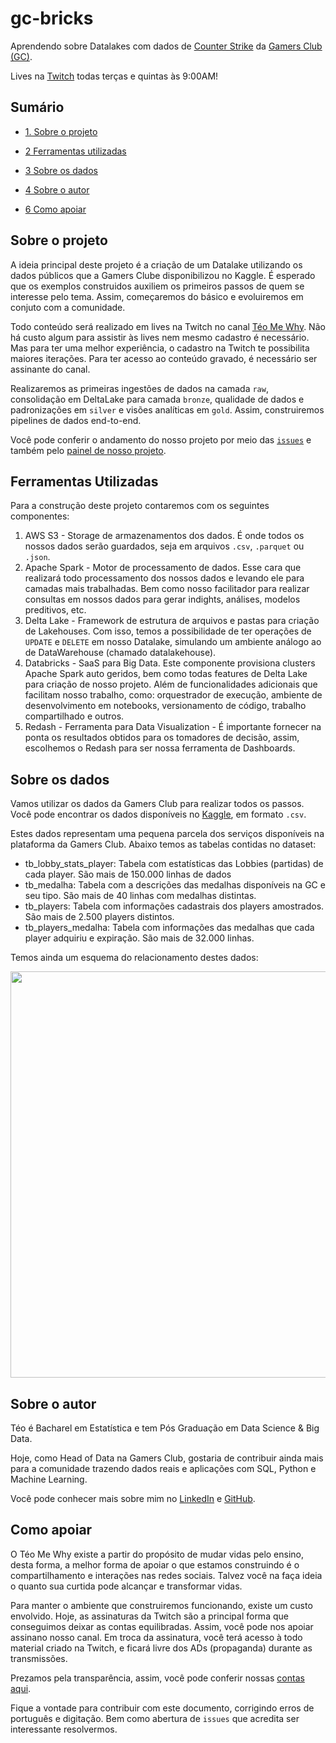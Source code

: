 # gc-bricks

Aprendendo sobre Datalakes com dados de [Counter Strike](https://store.steampowered.com/app/730/CounterStrike_Global_Offensive/) da [Gamers Club (GC)](https://gamersclub.gg/).

Lives na [Twitch](https://www.twitch.tv/teomewhy) todas terças e quintas às 9:00AM!

## Sumário

* [1. Sobre o projeto](#sobre-o-projeto)

* [2 Ferramentas utilizadas](#ferramentas-utilizadas)

* [3 Sobre os dados](#sobre-os-dados)

* [4 Sobre o autor](#sobre-o-autor)

* [6 Como apoiar](#como-apoiar)

## Sobre o projeto

A ideia principal deste projeto é a criação de um Datalake utilizando os dados públicos que a Gamers Clube disponibilizou no Kaggle. É esperado que os exemplos construidos auxiliem os primeiros passos de quem se interesse pelo tema. Assim, começaremos do básico e evoluiremos em conjuto com a comunidade.

Todo conteúdo será realizado em lives na Twitch no canal [Téo Me Why](https://www.twitch.tv/teomewhy). Não há custo algum para assistir às lives nem mesmo cadastro é necessário. Mas para ter uma melhor experiência, o cadastro na Twitch te possibilita maiores iterações. Para ter acesso ao conteúdo gravado, é necessário ser assinante do canal.

Realizaremos as primeiras ingestões de dados na camada `raw`, consolidação em DeltaLake para camada `bronze`, qualidade de dados e padronizações em `silver` e visões analíticas em `gold`. Assim, construiremos pipelines de dados end-to-end.

Você pode conferir o andamento do nosso projeto por meio das [`issues`](https://github.com/TeoMeWhy/gc-bricks/issues) e também pelo [painel de nosso projeto](https://github.com/orgs/TeoMeWhy/projects/1).

## Ferramentas Utilizadas

Para a construção deste projeto contaremos com os seguintes componentes:
1. AWS S3 - Storage de armazenamentos dos dados. É onde todos os nossos dados serão guardados, seja em arquivos `.csv`, `.parquet` ou `.json`.
2. Apache Spark - Motor de processamento de dados. Esse cara que realizará todo processamento dos nossos dados e levando ele para camadas mais trabalhadas. Bem como nosso facilitador para realizar consultas em nossos dados para gerar indights, análises, modelos preditivos, etc.
3. Delta Lake - Framework de estrutura de arquivos e pastas para criação de Lakehouses. Com isso, temos a possibilidade de ter operações de `UPDATE` e `DELETE` em nosso Datalake, simulando um ambiente análogo ao de DataWarehouse (chamado datalakehouse).
4. Databricks - SaaS para Big Data. Este componente provisiona clusters Apache Spark auto geridos, bem como todas features de Delta Lake para criação de nosso projeto. Além de funcionalidades adicionais que facilitam nosso trabalho, como: orquestrador de execução, ambiente de desenvolvimento em notebooks, versionamento de código, trabalho compartilhado e outros.
5. Redash - Ferramenta para Data Visualization - É importante fornecer na ponta os resultados obtidos para os tomadores de decisão, assim, escolhemos o Redash para ser nossa ferramenta de Dashboards.

## Sobre os dados

Vamos utilizar os dados da Gamers Club para realizar todos os passos. Você pode encontrar os dados disponíveis no [Kaggle](https://www.kaggle.com/gamersclub/brazilian-csgo-plataform-dataset-by-gamers-club), em formato `.csv`.

Estes dados representam uma pequena parcela dos serviços disponíveis na plataforma da Gamers Club. Abaixo temos as tabelas contidas no dataset:

- tb_lobby_stats_player: Tabela com estatísticas das Lobbies (partidas) de cada player. São mais de 150.000 linhas de dados
- tb_medalha: Tabela com a descrições das medalhas disponíveis na GC e seu tipo. São mais de 40 linhas com medalhas distintas.
- tb_players: Tabela com informações cadastrais dos players amostrados. São mais de 2.500 players distintos.
- tb_players_medalha: Tabela com informações das medalhas que cada player adquiriu e expiração. São mais de 32.000 linhas.

Temos ainda um esquema do relacionamento destes dados:

<img src="https://user-images.githubusercontent.com/4283625/157664295-45b60786-92a4-478d-a044-478cdc6261d7.jpg" alt="" width="650">

## Sobre o autor

Téo é Bacharel em Estatística e tem Pós Graduação em Data Science & Big Data.

Hoje, como Head of Data na Gamers Club, gostaria de contribuir ainda mais para a comunidade trazendo dados reais e aplicações com SQL, Python e Machine Learning.

Você pode conhecer mais sobre mim no [LinkedIn](https://www.linkedin.com/in/teocalvo/) e [GitHub](https://github.com/teocalvo).

## Como apoiar

O Téo Me Why existe a partir do propósito de mudar vidas pelo ensino, desta forma, a melhor forma de apoiar o que estamos construindo é o compartilhamento e interações nas redes sociais. Talvez você na faça ideia o quanto sua curtida pode alcançar e transformar vidas.

Para manter o ambiente que construiremos funcionando, existe um custo envolvido. Hoje, as assinaturas da Twitch são a principal forma que conseguimos deixar as contas equilibradas. Assim, você pode nos apoiar assinano nosso canal. Em troca da assinatura, você terá acesso à todo material criado na Twitch, e ficará livre dos ADs (propaganda) durante as transmissões.

Prezamos pela transparência, assim, você pode conferir nossas [contas aqui](https://docs.google.com/spreadsheets/d/1V5e4aIJTLh1k7kFn_wj5Bn_7_9hDCml1eNcXdK6NhU8/edit?usp=sharing).

Fique a vontade para contribuir com este documento, corrigindo erros de português e digitação. Bem como abertura de `issues` que acredita ser interessante resolvermos.
